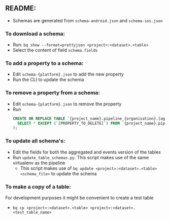 ## README:
- Schemas are generated from `schema-android.json` and `schema-ios.json`

### To download a schema:
- Run: `bq show --format=prettyjson <project>:<dataset>.<table>`
- Select the content of field `schema.fields`

### To add a property to a schema:
- Edit `schema-{platform}.json` to add the new property
- Run the CLI to update the schema

### To remove a property from a schema:
- Edit `schema-{platform}.json` to remove the property
- Run
  ```sql
  CREATE OR REPLACE TABLE `{project_name}.pipeline_{organisation}.[aggregated|event]_data_{platform}_{pipeline_version}` AS (
    SELECT * EXCEPT (`[PROPERTY_TO_DELETE]`) FROM `{project_name}.pipeline_{organisation}.[aggregated|event]_data_{platform}_{pipeline_version}`
  );
  ```


### To update all schema's:
- Edit the fields for both the aggregated and events version of the tables
- Run `update_table_schemas.py`. This script makes use of the same virtualenv as the pipeline
  - This script makes use of `bq update <project>:<dataset>.<table> <schema_file>` to update the schema

### To make a copy of a table:
For development purposes it might be convenient to create a test table
- `bq cp <project>:<dataset>.<table> <project>:<dataset>.<test_table_name>`
